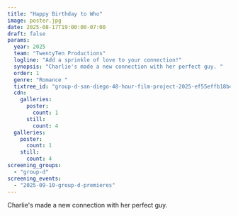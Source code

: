 ```yaml
---
title: "Happy Birthday to Who"
image: poster.jpg
date: 2025-08-17T19:00:00-07:00
draft: false
params:
  year: 2025
  team: "TwentyTen Productions"
  logline: "Add a sprinkle of love to your connection!"
  synopsis: "Charlie's made a new connection with her perfect guy. "
  order: 1
  genre: "Romance "
  tixtree_id: "group-d-san-diego-48-hour-film-project-2025-ef55effb18b4"
  cdn:
    galleries:
      poster:
        count: 1
      still:
        count: 4
  galleries:
    poster:
      count: 1
    still:
      count: 4
screening_groups:
  - "group-d"
screening_events:
  - "2025-09-10-group-d-premieres"
---
```

Charlie's made a new connection with her perfect guy.
